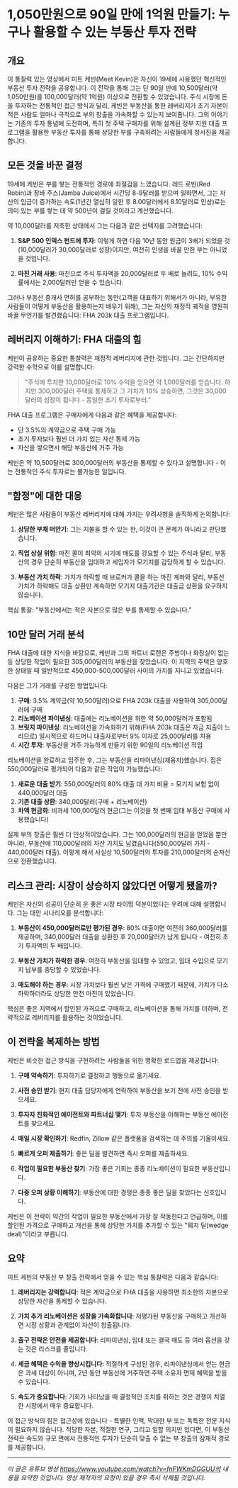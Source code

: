 # 1,050만원으로 90일 만에 1억원 만들기: 누구나 활용할 수 있는 부동산 투자 전략

## 개요

이 통찰력 있는 영상에서 미트 케빈(Meet Kevin)은 자신이 19세에 사용했던 혁신적인 부동산 투자 전략을 공유합니다. 이 전략을 통해 그는 단 90일 만에 10,500달러(약 1,050만원)를 100,000달러(약 1억원) 이상으로 전환할 수 있었습니다. 주식 시장에 돈을 투자하는 전통적인 접근 방식과 달리, 케빈은 부동산을 통한 레버리지가 초기 자본이 적은 사람도 얼마나 극적으로 부의 창출을 가속화할 수 있는지 보여줍니다. 그의 이야기는 기존의 투자 통념에 도전하며, 특히 첫 주택 구매자를 위해 설계된 정부 지원 대출 프로그램을 활용한 부동산 투자를 통해 상당한 부를 구축하려는 사람들에게 청사진을 제공합니다.

## 모든 것을 바꾼 결정

19세에 케빈은 부를 쌓는 전통적인 경로에 좌절감을 느꼈습니다. 레드 로빈(Red Robin)과 잠바 주스(Jamba Juice)에서 시간당 8-9달러를 받으며 일하면서, 그는 자신의 임금이 증가하는 속도(1년간 열심히 일한 후 8.00달러에서 8.10달러로 인상)로는 의미 있는 부를 쌓는 데 약 500년이 걸릴 것이라고 계산했습니다.

약 10,000달러를 저축한 상태에서 그는 다음과 같은 선택지를 고려했습니다:

1. **S&P 500 인덱스 펀드에 투자**: 이렇게 하면 다음 10년 동안 원금이 3배가 되었을 것(10,000달러가 30,000달러로 성장)이지만, 여전히 인생을 바꿀 만한 부는 아니었을 것입니다.

2. **마진 거래 사용**: 마진으로 주식 투자액을 20,000달러로 두 배로 늘려도, 10% 수익률에서는 2,000달러만 얻을 수 있습니다.

그러나 부동산 중개사 면허를 공부하는 동안(고객을 대표하기 위해서가 아니라, 부유한 사람들이 어떻게 부동산을 활용하는지 배우기 위해), 그는 자신의 재정적 궤적을 영원히 바꿀 무언가를 발견했습니다: FHA 203k 대출 프로그램입니다.

## 레버리지 이해하기: FHA 대출의 힘

케빈이 공유하는 중요한 통찰력은 재정적 레버리지에 관한 것입니다. 그는 간단하지만 강력한 수학으로 이를 설명합니다:

> "주식에 투자한 10,000달러로 10% 수익을 얻으면 약 1,000달러를 얻습니다. 하지만 300,000달러 주택을 통제하고 그 가치가 10% 상승하면, 그것은 30,000달러의 성장이 됩니다 - 동일한 초기 투자로부터."

FHA 대출 프로그램은 구매자에게 다음과 같은 혜택을 제공합니다:

- 단 3.5%의 계약금으로 주택 구매 가능
- 초기 투자보다 훨씬 더 가치 있는 자산 통제 가능
- 자산을 쌓으면서 해당 부동산에 거주 가능

케빈은 약 10,500달러로 300,000달러의 부동산을 통제할 수 있다고 설명합니다 - 이는 전통적인 주식 투자로는 불가능한 일입니다.

## "함정"에 대한 대응

케빈은 많은 사람들이 부동산 레버리지에 대해 가지는 우려사항을 솔직하게 논의합니다:

1. **상당한 부채 떠안기**: 그는 지불을 할 수 있는 한, 이것이 큰 문제가 아니라고 판단했습니다.

2. **직업 상실 위험**: 마진 콜이 최악의 시기에 매도를 강요할 수 있는 주식과 달리, 부동산의 경우 단순히 부동산을 임대하고 세입자가 모기지를 감당하게 할 수 있습니다.

3. **부동산 가치 하락**: 가치가 하락할 때 브로커가 콜을 하는 마진 계좌와 달리, 부동산 가치가 하락해도 대출 상환만 계속하면 모기지 대출기관은 대출금 상환을 요구하지 않습니다.

핵심 통찰: "부동산에서는 적은 자본으로 많은 부를 통제할 수 있습니다."

## 10만 달러 거래 분석

FHA 대출에 대한 지식을 바탕으로, 케빈과 그의 파트너 로렌은 주방이나 화장실이 없는 등 상당한 작업이 필요한 305,000달러의 부동산을 찾았습니다. 이 지역의 주택은 양호한 상태일 때 일반적으로 450,000-500,000달러 사이의 가치를 지니고 있었습니다.

다음은 그가 거래를 구성한 방법입니다:

1. **구매**: 3.5% 계약금(약 10,500달러)으로 FHA 203k 대출을 사용하여 305,000달러에 구매
2. **리노베이션 파이낸싱**: 대출에는 리노베이션을 위한 약 50,000달러가 포함됨
3. **브릿지 파이낸싱**: 리노베이션을 가속화하기 위해(FHA 203k 대출은 자금 지출이 느리므로) 일시적으로 하드머니 대출자로부터 9% 이자로 25,000달러를 차용
4. **시간 투자**: 부동산을 거주 가능하게 만들기 위한 90일의 리노베이션 작업

리노베이션을 완료하고 입주한 후, 그는 부동산을 리파이낸싱(재융자)했습니다. 집은 550,000달러로 평가되어 다음과 같은 작업이 가능했습니다:

1. **새로운 대출 받기**: 550,000달러의 80% 대출 대 가치 비율 = 모기지 보험 없이 440,000달러 대출
2. **기존 대출 상환**: 340,000달러(구매 + 리노베이션)
3. **차액 현금화**: 비과세 100,000달러 현금(그는 이것을 첫 번째 임대 부동산 구매에 사용했습니다)

실제 부의 창출은 훨씬 더 인상적이었습니다. 그는 100,000달러의 현금을 얻었을 뿐만 아니라, 부동산에 110,000달러의 자산 가치도 남겼습니다(550,000달러 가치 - 440,000달러 대출). 이렇게 해서 사실상 10,500달러의 투자를 210,000달러의 순자산으로 전환했습니다.

## 리스크 관리: 시장이 상승하지 않았다면 어떻게 됐을까?

케빈은 자신의 성공이 단순히 운 좋은 시장 타이밍 덕분이었다는 우려에 대해 설명합니다. 그는 대안 시나리오를 분석합니다:

1. **부동산이 450,000달러로만 평가된 경우**: 80% 대출이면 여전히 360,000달러를 제공하며, 340,000달러 대출을 상환한 후 20,000달러가 남게 됩니다 - 여전히 초기 투자액의 두 배입니다.

2. **부동산 가치가 하락한 경우**: 여전히 부동산을 임대할 수 있었고, 임대 수입으로 모기지 납부를 충당할 수 있었습니다.

3. **매도해야 하는 경우**: 시장 가치보다 훨씬 낮은 가격에 구매했기 때문에, 가치가 다소 하락하더라도 상당한 안전 마진이 있었습니다.

핵심은 좋은 지역에서 할인된 가격으로 구매하고, 리노베이션을 통해 가치를 더하며, 전략적으로 레버리지를 활용하는 것이었습니다.

## 이 전략을 복제하는 방법

케빈은 비슷한 접근 방식을 구현하려는 사람들을 위한 명확한 로드맵을 제공합니다:

1. **구매 약속하기**: 투자하기로 결정하고 행동으로 옮기세요.

2. **사전 승인 받기**: 현지 대출 담당자에게 연락하여 부동산을 보기 전에 사전 승인을 받으세요.

3. **투자자 친화적인 에이전트와 파트너십 맺기**: 투자 부동산을 이해하는 부동산 에이전트를 찾으세요.

4. **매일 시장 확인하기**: Redfin, Zillow 같은 플랫폼을 검색하는 데 주의를 기울이세요.

5. **빠르게 오퍼 제출하기**: 좋은 딜을 발견하면 즉시 오퍼를 제출하세요.

6. **작업이 필요한 부동산 찾기**: 가장 좋은 기회는 종종 리노베이션이 필요한 부동산입니다.

7. **다중 오퍼 상황 이해하기**: 부동산에 대한 경쟁은 종종 좋은 딜을 찾았다는 신호입니다.

케빈은 이 전략이 약간의 작업이 필요한 부동산에서 가장 잘 작동한다고 언급하며, 이를 할인된 가격으로 구매하고 개선을 통해 상당한 가치를 추가할 수 있는 "웨지 딜(wedge deal)"이라고 부릅니다.

## 요약

미트 케빈의 부동산 부 창출 전략에서 얻을 수 있는 핵심 통찰력은 다음과 같습니다:

1. **레버리지는 강력합니다**: 적은 계약금으로 FHA 대출을 사용하면 최소한의 자본으로 상당한 자산을 통제할 수 있습니다.

2. **가치 추가 리노베이션은 성장을 가속화합니다**: 저평가된 부동산을 구매하고 개선하면 시장 상황과 관계없이 자산이 창출됩니다.

3. **출구 전략은 안전을 제공합니다**: 리파이낸싱, 임대 또는 결국 매도 등 여러 옵션을 갖는 것은 리스크를 줄입니다.

4. **세금 혜택은 수익을 향상시킵니다**: 적절하게 구성된 경우, 리파이낸싱에서 얻는 현금은 과세 대상이 아니며, 2년 동안 부동산에 거주하면 주택 소유자 면제 혜택을 받을 수 있습니다.

5. **속도가 중요합니다**: 기회가 나타났을 때 결정적인 조치를 취하는 것은 경쟁이 치열한 시장에서 매우 중요합니다.

이 접근 방식의 힘은 접근성에 있습니다 - 특별한 인맥, 막대한 부 또는 독특한 전문 지식이 필요하지 않습니다. 적당한 자본, 적절한 연구, 그리고 일할 의지만 있다면, 이 부동산 전략은 속도와 규모 면에서 전통적인 투자가 단순히 맞출 수 없는 부 창출의 잠재적 경로를 제공합니다.

---

_이 글은 유튜브 영상 https://www.youtube.com/watch?v=fnFWKmDGGUU의 내용을 요약한 것입니다. 영상 제작자의 요청이 있을 경우 즉시 삭제될 것입니다._
